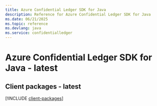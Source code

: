 ```yaml
---
title: Azure Confidential Ledger SDK for Java
description: Reference for Azure Confidential Ledger SDK for Java
ms.date: 06/21/2025
ms.topic: reference
ms.devlang: java
ms.service: confidentialledger
---
```

# Azure Confidential Ledger SDK for Java - latest

## Client packages - latest
[!INCLUDE [client-packages](confidential-ledger-client-index.md)]